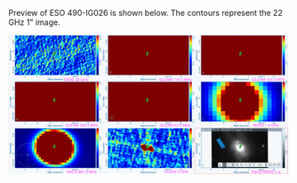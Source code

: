 Preview of ESO 490-IG026 is shown below. The contours represent the 22 GHz 1" image. 

![ESO490-IG026.png](ESO490-IG026.png "ESO490-IG026")

